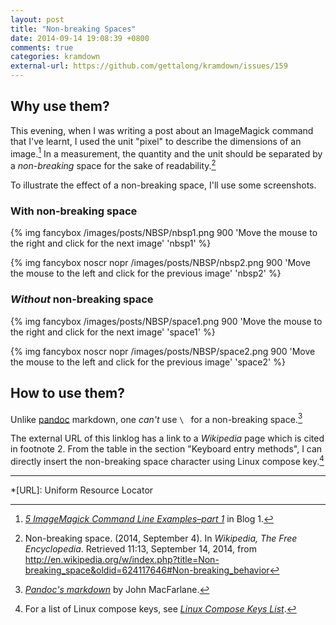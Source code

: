```yaml
---
layout: post
title: "Non-breaking Spaces"
date: 2014-09-14 19:08:39 +0800
comments: true
categories: kramdown
external-url: https://github.com/gettalong/kramdown/issues/159
---
```


Why use them?
---

This evening, when I was writing a post about an ImageMagick command that I've learnt, I used the unit "pixel" to describe the dimensions of an image.[^1]  In a measurement, the quantity and the unit should be separated by a *non-breaking* space for the sake of readability.[^2]

<!-- more -->

To illustrate the effect of a non-breaking space, I'll use some screenshots.

### With non-breaking space

{% img fancybox /images/posts/NBSP/nbsp1.png 900 'Move the mouse to the right and click for the next image' 'nbsp1' %}

{% img fancybox noscr nopr /images/posts/NBSP/nbsp2.png 900 'Move the mouse to the left and click for the previous image' 'nbsp2' %}

### *Without* non-breaking space

{% img fancybox /images/posts/NBSP/space1.png 900 'Move the mouse to the right and click for the next image' 'space1' %}

{% img fancybox noscr nopr /images/posts/NBSP/space2.png 900 'Move the mouse to the left and click for the previous image' 'space2' %}

How to use them?
---

Unlike [pandoc] markdown, one *can't* use `\ ` for a non-breaking space.[^3]

The external URL of this linklog has a link to a *Wikipedia* page which is cited in footnote 2.  From the table in the section "Keyboard entry methods", I can directly insert the non-breaking space character using Linux compose key.[^4]

---
[^1]: [*5 ImageMagick Command Line Examples–part 1*][pp1] in Blog 1.
[^2]:
    Non-breaking space. (2014, September 4). In *Wikipedia, The Free Encyclopedia*. Retrieved 11:13, September 14, 2014, from <http://en.wikipedia.org/w/index.php?title=Non-breaking_space&oldid=624117646#Non-breaking_behavior>

[^3]:
    [*Pandoc's markdown*][PandocNBSP] by John MacFarlane.

[^4]:
    For a list of Linux compose keys, see [*Linux Compose Keys List*][pp2].

[pp1]: /blog/2014/09/14/5-imagemagick-command-line-examples-part-1/
[pandoc]: http://johnmacfarlane.net/pandoc/ "a universal document converter"
[PandocNBSP]: http://johnmacfarlane.net/pandoc/demo/example9/pandocs-markdown.html#backslash-escapes
[pp2]: /blog/2014/08/02/linux-compose-keys-list/

*[URL]: Uniform Resource Locator

